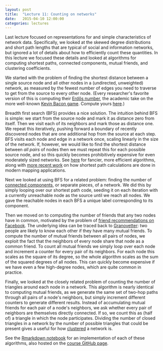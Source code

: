 ```yaml
---
layout: post
title:  "Lecture 11: Counting on networks"
date:   2015-04-10 12:00:00
categories: lectures
---
```


Last lecture focused on representations for and simple characteristics of network data.
Specifically, we looked at the skewed degree distributions and short path lengths that are typical of social and information networks, but ignored a lot of details about how to efficiently count these quantities.
In this lecture we focused these details and looked at algorithms for computing shortest paths, connected components, mutual friends, and clustering coefficients.

We started with the problem of finding the shortest distance between a single source node and all other nodes in a (undirected, unweighted) network, as measured by the fewest number of edges you need to traverse to get from the source to every other node.
(Every researcher's favorite version of this is computing their [Erdős number](http://en.wikipedia.org/wiki/Erdős_number), the academic take on the more well-known [Kevin Bacon game](http://en.wikipedia.org/wiki/Six_Degrees_of_Kevin_Bacon). Compute yours [here](http://academic.research.microsoft.com/VisualExplorer#1112639&1112639).)

Breadth first search (BFS) provides a nice solution.
The intuition behind BFS is simple: we start from the source node and mark it as distance zero from itself.
Then we visit each of its neighbors and mark those as distance one.
We repeat this iteratively, pushing forward a boundary of recently discovered nodes that are one additional hop from the source at each step.
BFS visits each node and edge in a network once, scaling linearly in the size of the network.
If, however, we would like to find the shortest distance between _all pairs_ of nodes then we must repeat this for each possible source node, and so this quickly becomes prohibitively expensive for even moderately sized networks.
See [here](http://en.wikipedia.org/wiki/Shortest_path_problem#All-pairs_shortest_paths) for fancier, more efficient algorithms, along with [more recent work](http://www.rebennack.net/SEA2011/files/talks/SEA2011_Pajor.pdf) on how shortest path calculations are done in modern mapping applications.

Next we looked at using BFS for a related problem: finding the number of [connected components](http://en.wikipedia.org/wiki/Connected_component_(graph_theory)), or separate pieces, of a network.
We did this by simply looping over our shortest path code, seeding it on each iteration with a currently unreachable node as the source until we reach all nodes.
We gave the reachable nodes in each BFS a unique label corresponding to its component.

Then we moved on to computing the number of friends that any two nodes have in common, motivated by the problem of [friend recommendations on Facebook](https://berkeleydatascience.files.wordpress.com/2012/03/20120320berkeley.pdf).
The underlying idea can be traced back to [Granovetter](https://sociology.stanford.edu/sites/default/files/publications/the_strength_of_weak_ties_and_exch_w-gans.pdf): two people are likely to know each other if they have many mutual friends.
To compute the number of mutual friends between all pairs of nodes, we exploit the fact that the neighbors of every node share that node as a common friend.
To count all mutual friends we simply loop over each node and increment a counter for every pair of its neighbors.
For each node this scales as the square of its degree, so the whole algorithm scales as the sum of the squared degrees of all nodes.
This can quickly become expensive if we have even a few high-degree nodes, which are quite common in practice.

Finally, we looked at the closely related problem of counting the number of triangles around each node in a network.
This algorithm is nearly identical to computing mutual friends, as we generate the same set of two-hop paths through all pairs of a node's neighbors, but simply increment different counters to generate different results.
Instead of accumulating mutual friends for each pair of a node's neighbors, we ask whether every pair of neighbors are themselves directly connected.
If so, we count this as (half of) a triangle in which the node participates.
Dividing the number of closed triangles in a network by the number of possible triangles that could be present gives a useful for how [clustered](http://en.wikipedia.org/wiki/Clustering_coefficient) a network is.

See the [Rmarkdown notebook](http://rpubs.com/jhofman/counting_on_networks) for an implementation of each of these algorithms, also hosted on the [course GitHub page](https://github.com/jhofman/msd2015/tree/master/lectures/lecture_11).


<!--
  BFS computes shortest path: http://www.cs.toronto.edu/~krueger/cscB63h/lectures/BFS.pdf
  BFS runtime and correctness: http://www.cse.ust.hk/faculty/golin/COMP271Sp03/Notes/MyL06.ps
  [MapReduce for networks](http://jakehofman.com/icwsm2010/slides.html)
    https://github.com/jhofman/icwsm2010_tutorial
  [Curse of the last reducer](http://theory.stanford.edu/~sergei/papers/www11-triangles.pdf)
  [Model of MapReduce](http://theory.stanford.edu/~sergei/papers/soda10-mrc.pdf)
  [Facebook at scale](http://arxiv.org/abs/1111.4503)
-->
